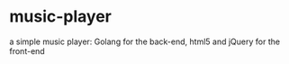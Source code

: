 music-player
============

a simple music player: Golang for the back-end, html5 and jQuery for the front-end 
